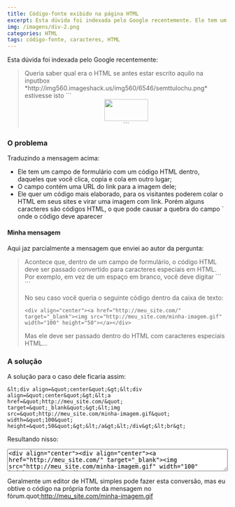 ```yaml
---
title: Código-fonte exibido na página HTML
excerpt: Esta dúvida foi indexada pelo Google recentemente. Ele tem um campo de formulário com um código HTML dentro, daqueles que você clica, copia e cola em outro lugar. Como fica o HTML dentro do campo?
img: /imagens/div-2.png
categories: HTML
tags: código-fonte, caracteres, HTML
---
```


Esta dúvida foi indexada pelo Google recentemente:

<blockquote>
Queria saber qual era o HTML se antes estar escrito aquilo na inputbox *http://img560.imageshack.us/img560/6546/semttulochu.png* estivesse isto 
```
<div align="center"><div align="center"><a href="http://meu_site.com/" target="_blank"><img src="http://meu_site.com/minha-imagem.gif" width="100" height="50"></a></div>
```
</blockquote>

### O problema
Traduzindo a mensagem acima:

- Ele tem um campo de formulário com um código HTML dentro, daqueles que você clica, copia e cola em outro lugar;
- O campo contém uma URL do link para a imagem dele;
- Ele quer um código mais elaborado, para os visitantes poderem colar o HTML em seus sites e virar uma imagem com link. Porém alguns caracteres são códigos HTML, o que pode causar a quebra do campo ` onde o código deve aparecer


#### Minha mensagem
Aqui jaz parcialmente a mensagem que enviei ao autor da pergunta:
<blockquote>
Acontece que, dentro de um campo de formulário, o código HTML deve ser passado convertido para caracteres especiais em HTML. Por exemplo, em vez de um espaço em branco, você deve digitar
```
&nbsp;
```

No seu caso você queria o seguinte código dentro da caixa de texto:
```
<div align="center"><a href="http://meu_site.com/" target="_blank"><img src="http://meu_site.com/minha-imagem.gif" width="100" height="50"></a></div>
```

Mas ele deve ser passado dentro do HTML com caracteres especiais HTML...
</blockquote>

### A solução

A solução para o caso dele ficaria assim:
```
&lt;div align=&quot;center&quot;&gt;&lt;div align=&quot;center&quot;&gt;&lt;a href=&quot;http://meu_site.com/&quot; target=&quot;_blank&quot;&gt;&lt;img src=&quot;http://meu_site.com/minha-imagem.gif&quot; width=&quot;100&quot; height=&quot;50&quot;&gt;&lt;/a&gt;&lt;/div&gt;&lt;br&gt;
```

Resultando nisso:
<textarea cols=30 rows=3 style="width:100%">
&lt;div align=&quot;center&quot;&gt;&lt;div align=&quot;center&quot;&gt;&lt;a href=&quot;http://meu_site.com/&quot; target=&quot;_blank&quot;&gt;&lt;img src=&quot;http://meu_site.com/minha-imagem.gif&quot; width=&quot;100&quot; height=&quot;50&quot;&gt;&lt;/a&gt;&lt;/div&gt;&lt;br&gt;
</textarea>

Geralmente um editor de HTML simples pode fazer esta conversão, mas eu obtive o código na própria fonte da mensagem no fórum.quot;http://meu_site.com/minha-imagem.gif
